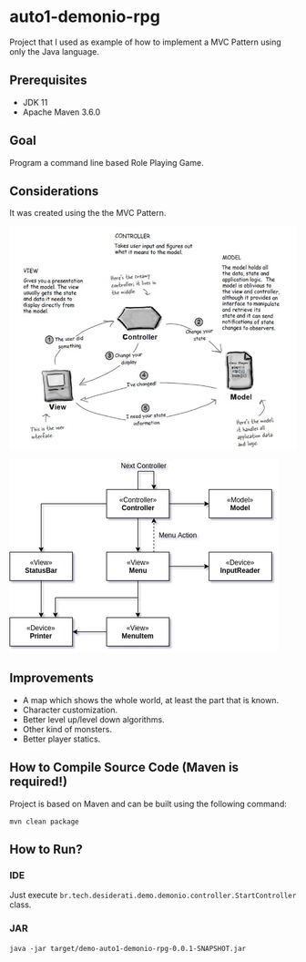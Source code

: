 # auto1-demonio-rpg

Project that I used as example of how to implement a MVC Pattern using only the Java language.

## Prerequisites

* JDK 11
* Apache Maven 3.6.0

## Goal

Program a command line based Role Playing Game.

## Considerations

It was created using the the MVC Pattern.

![MVC](mvc.jpg)

![Diagram](diagram.jpg)

## Improvements

* A map which shows the whole world, at least the part that is known.
* Character customization.
* Better level up/level down algorithms.
* Other kind of monsters.
* Better player statics.

##  How to Compile Source Code (Maven is required!)

Project is based on Maven and can be built using the following command:

```
mvn clean package
```

## How to Run?

### IDE

Just execute `br.tech.desiderati.demo.demonio.controller.StartController` class.

### JAR

```
java -jar target/demo-auto1-demonio-rpg-0.0.1-SNAPSHOT.jar
```
